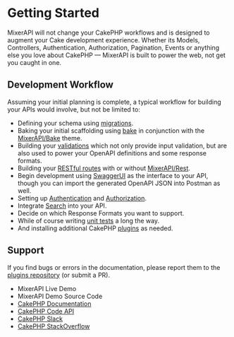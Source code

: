 # Getting Started

MixerAPI will not change your CakePHP workflows and is designed to augment your Cake development experience. Whether 
its Models, Controllers, Authentication, Authorization, Pagination, Events or anything else you love about CakePHP — 
MixerAPI is built to power the web, not get you caught in one.

## Development Workflow

Assuming your initial planning is complete, a typical workflow for building your APIs would involve, but not be 
limited to:

- Defining your schema using [migrations](https://book.cakephp.org/migrations/2/en/index.html).
- Baking your initial scaffolding using [bake](https://book.cakephp.org/bake/2/en/index.html) in conjunction with the 
[MixerAPI/Bake](/bake) theme.
- Building your [validations](https://book.cakephp.org/4/en/orm/validation.html) which not only provide input 
validation, but are also used to power your OpenAPI definitions and some response formats.
- Building your [RESTful routes](https://book.cakephp.org/4/en/development/routing.html#resource-routes) with or 
without [MixerAPI/Rest](/rest).
- Begin development using [SwaggerUI](/cakephp-swagger-bake/) as the interface to your API, though you can import 
the generated OpenAPI JSON into Postman as well.
- Setting up [Authentication](https://book.cakephp.org/authentication/2/en/index.html) and 
[Authorization](https://book.cakephp.org/authorization/2/en/index.html).
- Integrate [Search](/friends-of-cake-search) into your API.
- Decide on which Response Formats you want to support.
- While of course writing [unit tests](https://book.cakephp.org/4/en/development/testing.html) a long the way.
- And installing additional CakePHP [plugins](https://github.com/FriendsOfCake/awesome-cakephp) as needed.

## Support

If you find bugs or errors in the documentation, please report them to the 
[plugins repository](https://github.com/mixerapi) (or submit a PR).

- MixerAPI Live Demo
- MixerAPI Demo Source Code
- [CakePHP Documentation](https://book.cakephp.org/4/en/index.html)
- [CakePHP Code API](https://api.cakephp.org/4.0/)
- [CakePHP Slack](https://cakesf.slack.com/)
- [CakePHP StackOverflow](https://stackoverflow.com/tags/cakephp)